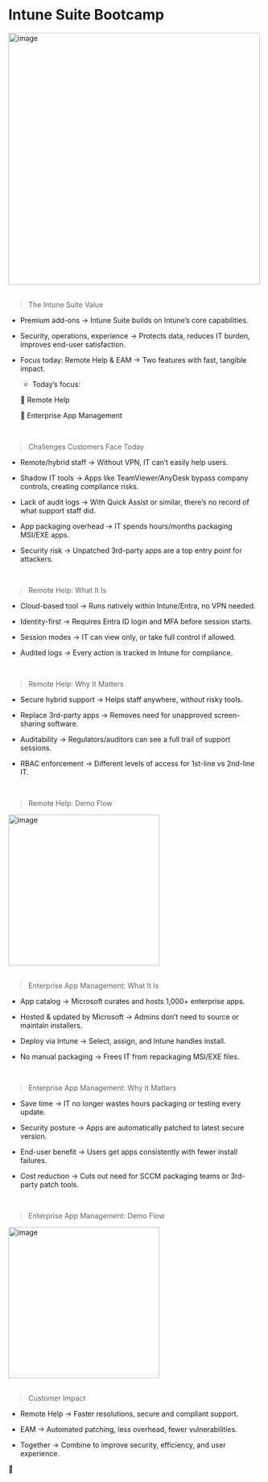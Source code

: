 # Intune Suite Bootcamp

<img height="500" alt="image" src="https://github.com/user-attachments/assets/59a6fb48-e565-4c45-a848-7b2081785817" />
<br>
<br>

> The Intune Suite Value

  - Premium add-ons → Intune Suite builds on Intune’s core capabilities.

  - Security, operations, experience → Protects data, reduces IT burden, improves end-user satisfaction.

  - Focus today: Remote Help & EAM → Two features with fast, tangible impact.

    - Today’s focus:

    📌 Remote Help

    📌 Enterprise App Management
<br>

> Challenges Customers Face Today

  - Remote/hybrid staff → Without VPN, IT can’t easily help users.

  - Shadow IT tools → Apps like TeamViewer/AnyDesk bypass company controls, creating compliance risks.

  - Lack of audit logs → With Quick Assist or similar, there’s no record of what support staff did.

  - App packaging overhead → IT spends hours/months packaging MSI/EXE apps.

  - Security risk → Unpatched 3rd-party apps are a top entry point for attackers.
<br>

> Remote Help: What It Is

  - Cloud-based tool → Runs natively within Intune/Entra, no VPN needed.

  - Identity-first → Requires Entra ID login and MFA before session starts.

  - Session modes → IT can view only, or take full control if allowed.

  - Audited logs → Every action is tracked in Intune for compliance.
<br>

> Remote Help: Why It Matters

  - Secure hybrid support → Helps staff anywhere, without risky tools.
  
  - Replace 3rd-party apps → Removes need for unapproved screen-sharing software.
  
  - Auditability → Regulators/auditors can see a full trail of support sessions.
  
  - RBAC enforcement → Different levels of access for 1st-line vs 2nd-line IT.
<br>

> Remote Help: Demo Flow
<img height="300" alt="image" src="https://github.com/user-attachments/assets/343d86c7-e0fc-47e3-9dae-016a13773d4c" />
<br>
<br>

>  Enterprise App Management: What It Is

  - App catalog → Microsoft curates and hosts 1,000+ enterprise apps.
  
  - Hosted & updated by Microsoft → Admins don’t need to source or maintain installers.
  
  - Deploy via Intune → Select, assign, and Intune handles install.
  
  - No manual packaging → Frees IT from repackaging MSI/EXE files.
<br>

>  Enterprise App Management: Why It Matters

  - Save time → IT no longer wastes hours packaging or testing every update.
  
  - Security posture → Apps are automatically patched to latest secure version.
  
  - End-user benefit → Users get apps consistently with fewer install failures.
  
  - Cost reduction → Cuts out need for SCCM packaging teams or 3rd-party patch tools.
<br>

>  Enterprise App Management: Demo Flow
<img height="300" alt="image" src="https://github.com/user-attachments/assets/343d86c7-e0fc-47e3-9dae-016a13773d4c" />
<br>
<br>

> Customer Impact

  - Remote Help → Faster resolutions, secure and compliant support.
  
  - EAM → Automated patching, less overhead, fewer vulnerabilities.
  
  - Together → Combine to improve security, efficiency, and user experience.

🥳
